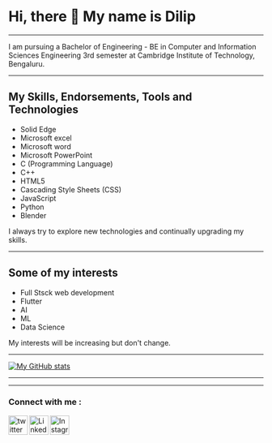 # Hi, there 👋  My name is Dilip
---

I am pursuing a Bachelor of Engineering - BE in Computer and Information Sciences Engineering 3rd semester at Cambridge Institute of Technology, Bengaluru.

---

## My Skills, Endorsements, Tools and Technologies
 
 - Solid Edge
 - Microsoft excel
 - Microsoft word
 - Microsoft PowerPoint
 - C (Programming Language) 
 - C++
 - HTML5
 - Cascading Style Sheets (CSS)
 - JavaScript
 - Python
 - Blender

 I always try to explore new technologies and continually upgrading my skills.

---

## Some of my interests

- Full Stsck web development
- Flutter 
- AI
- ML
- Data Science

My interests will be increasing but don't change.

---

[![My GitHub stats](https://github-readme-stats.vercel.app/api?username=dilipkn007)](https://github.com/seema1711/github-readme-stats)

---
---

### Connect with me :

[<img align="left" alt="twitter" width="38px"  src="https://cdn.jsdelivr.net/npm/simple-icons@3.13.0/icons/twitter.svg" />](https://twitter.com/Dilip96730313 "twitter") 
[<img align="left" alt="LinkedIn" width="38px" src="https://cdn.jsdelivr.net/npm/simple-icons@3.13.0/icons/linkedin.svg" />](https://www.linkedin.com/in/dilipdilip007/ "LinkedIn")
[<img align="left" alt="Instagram" width="38px" src="https://cdn.jsdelivr.net/npm/simple-icons@3.13.0/icons/instagram.svg" />](https://www.instagram.com/dilip_k_n/ "Instagram")    

